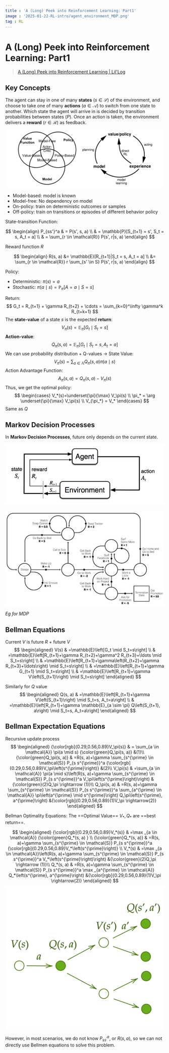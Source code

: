 ```yaml
---
title : 'A (Long) Peek into Reinforcement Learning: Part1'
image : '2025-01-22-RL-intro/agent_environment_MDP.png'
tag : RL
---
```


<!--more-->

# A (Long) Peek into Reinforcement Learning: Part1

> [A (Long) Peek into Reinforcement Learning | Lil'Log](https://lilianweng.github.io/posts/2018-02-19-rl-overview/)

## Key Concepts

The agent can stay in one of many **states** ($s\in \mathcal{S}$) of the environment, and choose to take one of many **actions** ($a\in \mathcal{A}$) to switch from one state to another. Which state the agent will arrive in is decided by transition probabilities between states ($P$). Once an action is taken, the environment delivers a **reward** ($r\in \mathcal{R}$) as feedback.

![img](../images/2025-01-22-RL-intro/RL_algorithm_categorization.png)

- Model-based: model is known
- Model-free: No dependency on model
- On-policy: train on deterministic outcomes or samples
- Off-policy: train on transitions or episodes of different behavior policy 

State-transition Function:

$$
\begin{align}
P_{ss'}^a & = P(s', s, a) \\
& = \mathbb{P}[S_{t+1} = s', S_t = s, A_t = a] \\ 
& = \sum_{r \in \mathcal{R}} P(s', r|s, a)
\end{align}
$$

Reward function $R$

$$
\begin{align}
R(s, a) &= \mathbb{E}[R_{t+1}|S_t = s, A_t = a] \\
&= \sum_{r \in \mathcal{R}} r \sum_{s' \in S} P(s', r|s, a)
\end{align}
$$

Policy:

- Deterministic: $\pi(s)=a$
- Stochastic: $\pi(a\mid s)= \mathbb{P}_\pi[A=a\mid S=s]$

Return:
$$
G_t = R_{t+1} + \gamma R_{t+2} + \cdots = \sum_{k=0}^\infty \gamma^k R_{t+k+1}
$$
The **state-value** of a state $s$ is the expected **return**:
$$
V_\pi(s)=\mathbb{E}_\pi[G_t\mid S_t=s]
$$
**Action-value**:
$$
Q_\pi(s,a) = \mathbb{E}_\pi[G_t\mid S_t=s, A_t = a]
$$
We can use probability distribution + Q-values -> State Value:
$$
V_\pi(s) = \sum_{a\in \mathbb{A}} Q_\pi(s,a) \pi(a\mid s)
$$
Action Advantage Function:
$$
A_\pi(s,a) = Q_\pi(s,a)-V_\pi(s)
$$
Thus, we get the optimal policy:
$$
\begin{cases}
V_*(s)=\underset{\pi}{\max} V_\pi(s) \\
\pi_* = \arg \underset{\pi}{\max} V_\pi(s) \\
V_{\pi_*} = V_*
\end{cases}
$$
Same as $Q$

## Markov Decision Processes

In **Markov Decision Processes**, future only depends on the current state.

![img](../images/2025-01-22-RL-intro/agent_environment_MDP.png)



![img](../images/2025-01-22-RL-intro/mdp_example.jpg)

*Eg for MDP*

## Bellman Equations

Current $V$ is future $R$ + future $V$
$$
\begin{aligned}
V(s) & =\mathbb{E}\left[G_t \mid S_t=s\right] \\
& =\mathbb{E}\left[R_{t+1}+\gamma R_{t+2}+\gamma^2 R_{t+3}+\ldots \mid S_t=s\right] \\
& =\mathbb{E}\left[R_{t+1}+\gamma\left(R_{t+2}+\gamma R_{t+3}+\ldots\right) \mid S_t=s\right] \\
& =\mathbb{E}\left[R_{t+1}+\gamma G_{t+1} \mid S_t=s\right] \\
& =\mathbb{E}\left[R_{t+1}+\gamma V\left(S_{t+1}\right) \mid S_t=s\right]
\end{aligned}
$$

Similarly for $Q$ value
$$
\begin{aligned}
Q(s, a) & =\mathbb{E}\left[R_{t+1}+\gamma V\left(S_{t+1}\right) \mid S_t=s, A_t=a\right] \\
& =\mathbb{E}\left[R_{t+1}+\gamma \mathbb{E}_{a \sim \pi} Q\left(S_{t+1}, a\right) \mid S_t=s, A_t=a\right]
\end{aligned}
$$

## Bellman Expectation Equations

Recursive update process
$$
\begin{aligned} 
{\color[rgb]{0.29,0.56,0.89}V_\pi(s)} & = \sum_{a \in \mathcal{A}} \pi(a \mid s) {\color{green}Q_\pi(s, a)} 
&(1)\\ 
{\color{green}Q_\pi(s, a)} & =R(s, a)+\gamma \sum_{s^{\prime} \in \mathcal{S}} P_{s s^{\prime}}^a {\color[rgb]{0.29,0.56,0.89}V_\pi\left(s^{\prime}\right)} 
&(2)\\ 
V_\pi(s) & =\sum_{a \in \mathcal{A}} \pi(a \mid s)\left(R(s, a)+\gamma \sum_{s^{\prime} \in \mathcal{S}} P_{s s^{\prime}}^a V_\pi\left(s^{\prime}\right)\right) 
&{\color{green}(2)Q_\pi \rightarrow (1)}\\ 
Q_\pi(s, a) & =R(s, a)+\gamma \sum_{s^{\prime} \in \mathcal{S}} P_{s s^{\prime}}^a \sum_{a^{\prime} \in \mathcal{A}} \pi\left(a^{\prime} \mid s^{\prime}\right) Q_\pi\left(s^{\prime}, a^{\prime}\right) 
&{\color[rgb]{0.29,0.56,0.89}(1)V_\pi \rightarrow(2)}
\end{aligned}
$$

Bellman Optimality Equations: The ==Optimal Value== $V_*, Q_*$ are ==best return==.

$$
\begin{aligned}
{\color[rgb]{0.29,0.56,0.89}V_*(s)} & =\max _{a \in \mathcal{A}} {\color{green}Q_*(s, a) }
\\ 
{\color{green}Q_*(s, a)} & =R(s, a)+\gamma \sum_{s^{\prime} \in \mathcal{S}} P_{s s^{\prime}}^a {\color[rgb]{0.29,0.56,0.89}V_*\left(s^{\prime}\right)} 
\\ 
V_*(s) & =\max _{a \in \mathcal{A}}\left(R(s, a)+\gamma \sum_{s^{\prime} \in \mathcal{S}} P_{s s^{\prime}}^a V_*\left(s^{\prime}\right)\right) 
&{\color{green}(2)Q_\pi \rightarrow (1)}\\ 
Q_*(s, a) & =R(s, a)+\gamma \sum_{s^{\prime} \in \mathcal{S}} P_{s s^{\prime}}^a \max _{a^{\prime} \in \mathcal{A}} Q_*\left(s^{\prime}, a^{\prime}\right)
&{\color[rgb]{0.29,0.56,0.89}(1)V_\pi \rightarrow(2)}
\end{aligned}
$$
![img](../images/2025-01-22-RL-intro/t.svg)

However, in most scenarios, we do not know $P^a_{ss^\prime}$, or $R(s,a)$, so we can not directly use Bellmen equations to solve this problem.

